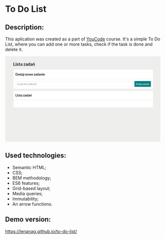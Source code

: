 # To Do List

## Description:

This aplication was created as a part of [YouCode](https://youcode.pl) course. It's a simple To Do List, where you can add one or more tasks, check if the task is done and delete it.

![To Do List video](images/to-do-list-pageview.gif)

## Used technologies:

- Semantic HTML;
- CSS;
- BEM methodology;
- ES6 features;
- Grid-based layout;
- Media queries;
- Immutability;
- An arrow functions.

## Demo version:

https://lenanag.github.io/to-do-list/
